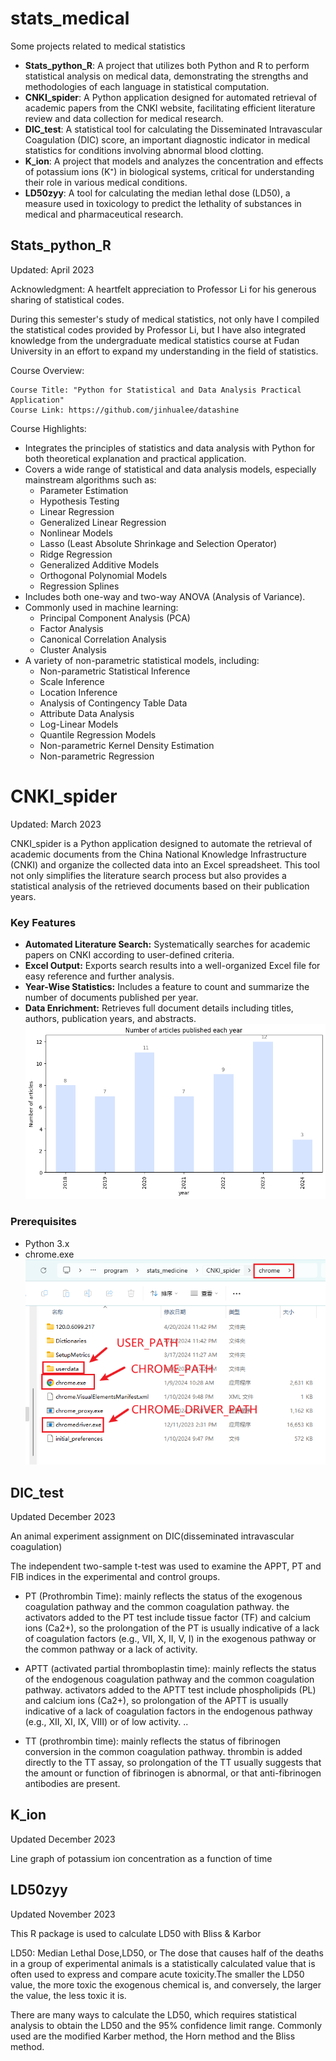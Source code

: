 # stats_medical
 Some projects related to medical statistics
- **Stats_python_R**: A project that utilizes both Python and R to perform statistical analysis on medical data, demonstrating the strengths and methodologies of each language in statistical computation.
- **CNKI_spider**: A Python application designed for automated retrieval of academic papers from the CNKI website, facilitating efficient literature review and data collection for medical research.
- **DIC_test**: A statistical tool for calculating the Disseminated Intravascular Coagulation (DIC) score, an important diagnostic indicator in medical statistics for conditions involving abnormal blood clotting.
- **K_ion**: A project that models and analyzes the concentration and effects of potassium ions (K⁺) in biological systems, critical for understanding their role in various medical conditions.
-  **LD50zyy**: A tool for calculating the median lethal dose (LD50), a measure used in toxicology to predict the lethality of substances in medical and pharmaceutical research.
 
## Stats_python_R
Updated: April 2023

Acknowledgment:
A heartfelt appreciation to Professor Li for his generous sharing of statistical codes.

During this semester's study of medical statistics, not only have I compiled the statistical codes provided by Professor Li, but I have also integrated knowledge from the undergraduate medical statistics course at Fudan University in an effort to expand my understanding in the field of statistics.

Course Overview:

    Course Title: "Python for Statistical and Data Analysis Practical Application"
    Course Link: https://github.com/jinhualee/datashine

Course Highlights:

- Integrates the principles of statistics and data analysis with Python for both theoretical explanation and practical application.
- Covers a wide range of statistical and data analysis models, especially mainstream algorithms such as:
    - Parameter Estimation
    - Hypothesis Testing
    - Linear Regression
    - Generalized Linear Regression
    - Nonlinear Models
    - Lasso (Least Absolute Shrinkage and Selection Operator)
    - Ridge Regression
    - Generalized Additive Models
    - Orthogonal Polynomial Models
    - Regression Splines
- Includes both one-way and two-way ANOVA (Analysis of Variance).
- Commonly used in machine learning:
    - Principal Component Analysis (PCA)
    - Factor Analysis
    - Canonical Correlation Analysis
    - Cluster Analysis
- A variety of non-parametric statistical models, including:
    - Non-parametric Statistical Inference
    - Scale Inference
    - Location Inference
    - Analysis of Contingency Table Data
    - Attribute Data Analysis
    - Log-Linear Models
    - Quantile Regression Models
    - Non-parametric Kernel Density Estimation
    - Non-parametric Regression

# CNKI_spider
 Updated: March 2023
 
CNKI_spider is a Python application designed to automate the retrieval of academic documents from the China National Knowledge Infrastructure (CNKI) and organize the collected data into an Excel spreadsheet. This tool not only simplifies the literature search process but also provides a statistical analysis of the retrieved documents based on their publication years.

### Key Features

- **Automated Literature Search:** Systematically searches for academic papers on CNKI according to user-defined criteria.
- **Excel Output:** Exports search results into a well-organized Excel file for easy reference and further analysis.
- **Year-Wise Statistics:** Includes a feature to count and summarize the number of documents published per year.
- **Data Enrichment:** Retrieves full document details including titles, authors, publication years, and abstracts.
![](./README/output.png)

### Prerequisites

- Python 3.x
- chrome.exe ![](./README/CNKI.png)

## DIC_test
Updated December 2023

An animal experiment assignment on DIC(disseminated intravascular coagulation)

The independent two-sample t-test was used to examine the APPT, 
PT and FIB indices in the experimental and control groups.

- PT (Prothrombin Time): mainly reflects the status of the exogenous coagulation pathway and the common coagulation pathway. the activators added to the PT test include tissue factor (TF) and calcium ions (Ca2+), so the prolongation of the PT is usually indicative of a lack of coagulation factors (e.g., VII, X, II, V, I) in the exogenous pathway or the common pathway or a lack of activity.

- APTT (activated partial thromboplastin time): mainly reflects the status of the endogenous coagulation pathway and the common coagulation pathway. activators added to the APTT test include phospholipids (PL) and calcium ions (Ca2+), so prolongation of the APTT is usually indicative of a lack of coagulation factors in the endogenous pathway (e.g., XII, XI, IX, VIII) or of low activity. ..

- TT (prothrombin time): mainly reflects the status of fibrinogen conversion in the common coagulation pathway. thrombin is added directly to the TT assay, so prolongation of the TT usually suggests that the amount or function of fibrinogen is abnormal, or that anti-fibrinogen antibodies are present.

## K_ion
Updated December 2023

Line graph of potassium ion concentration as a function of time

## LD50zyy
Updated November 2023

This R package is used to calculate LD50 with Bliss & Karbor

LD50: Median Lethal Dose,LD50, or The dose that causes half of the deaths 
in a group of experimental animals is a statistically calculated value 
that is often used to express and compare acute toxicity.The smaller the 
LD50 value, the more toxic the exogenous chemical is, and conversely, 
the larger the value, the less toxic it is.

There are many ways to calculate the LD50, 
which requires statistical analysis to obtain the LD50 and 
the 95% confidence limit range. 
Commonly used are the modified Karber method, 
the Horn method and 
the Bliss method.

